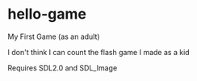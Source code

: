 # hello-game
My First Game (as an adult)

I don't think I can count the flash game I made as a kid


Requires SDL2.0 and SDL_Image
